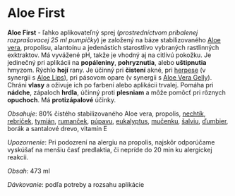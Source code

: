 Aloe First
==========

**Aloe First** - ľahko aplikovateľný sprej (*prostredníctvom pribalenej
rozprašovacej 25 ml pumpičky*) je založený na báze stabilizovaného [Aloe
vera](/aloe-vera-bozsky-liek), propolisu, alantoínu a jedenástich starostlivo
vybraných rastlinných exktraktov. Má vyvážené pH, takže je vhodný aj na citlivú
pokožku. Je jedinečný pri aplikácii na **popáleniny**, **pohryznutia**, alebo
**uštipnutia** hmyzom. Rýchlo **hojí** rany. Je účinný pri **čistení** akné, pri
[herpese](/sip/#p/herpes) (v synergii s [Aloe
Lips](/produkty-FLP/aloe-lips)), pri pásovom opare (v
synergii s [Aloe Vera Gelly](/produkty-FLP/aloe-vera-gelly)).
Chráni **vlasy** a oživuje ich po farbení alebo aplikácii trvalej. Pomáha pri
**nádche**, zápaloch **hrdla**, účinný proti **plesniam** a môže pomôcť pri
rôznych **opuchoch**. Má **protizápalové** účinky.

*Obsahuje*: 80% čistého stabilizovaného Aloe vera, propolis,
[nechtík](/sip/bylinky/nechtik-lekarsky), [rebríček](/sip/bylinky/rebricek-obycajny),
[tymián](/sip/bylinky/duska-tymianova), [rumanček](/sip/bylinky/rumancek-kamilkovy),
[púpavu](/sip/bylinky/pupava-lekarska),
[eukalyptus](/sip/#p/eukalyptus),
[mučenku](/sip/#p/mucenka), [šalviu](/sip/bylinky/salvia-lekarska),
[ďumbier](/sip/bylinky/dumbier-lekarsky), borák a santalové drevo, vitamín E

*Upozornenie*: Pri podozrení na alergiu na propolis, najskôr odporúčame vyskúšať
na menšiu časť predlaktia, či nepríde do 20 min ku alergickej reakcii.

*Obsah*: 473 ml

*Dávkovanie*: podľa potreby a rozsahu aplikácie

